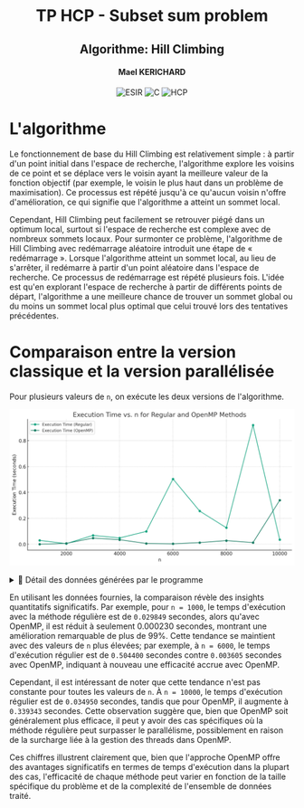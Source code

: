 <h1 align="center">TP HCP - Subset sum problem</h1>
<h2 align="center">Algorithme: Hill Climbing</h2>
<h4 align="center">Mael KERICHARD</h4>
<p align="center">
   <img src="https://img.shields.io/badge/-ESIR-orange" alt="ESIR">
   <img src="https://img.shields.io/badge/-C-red" alt="C">
   <img src="https://img.shields.io/badge/-HCP-blue" alt="HCP">
</p>

# L'algorithme

Le fonctionnement de base du Hill Climbing est relativement simple : à partir d'un point initial dans l'espace de
recherche, l'algorithme explore les voisins de ce point et se déplace vers le voisin ayant la meilleure valeur de la
fonction objectif (par exemple, le voisin le plus haut dans un problème de maximisation). Ce processus est répété
jusqu'à ce qu'aucun voisin n'offre d'amélioration, ce qui signifie que l'algorithme a atteint un sommet local.

Cependant, Hill Climbing peut facilement se retrouver piégé dans un optimum local, surtout si l'espace de recherche est
complexe avec de nombreux sommets locaux. Pour surmonter ce problème, l'algorithme de Hill Climbing avec redémarrage
aléatoire introduit une étape de « redémarrage ». Lorsque l'algorithme atteint un sommet local, au lieu de s'arrêter, il
redémarre à partir d'un point aléatoire dans l'espace de recherche. Ce processus de redémarrage est répété plusieurs
fois. L'idée est qu'en explorant l'espace de recherche à partir de différents points de départ, l'algorithme a une
meilleure chance de trouver un sommet global ou du moins un sommet local plus optimal que celui trouvé lors des
tentatives précédentes.

# Comparaison entre la version classique et la version parallélisée

Pour plusieurs valeurs de `n`, on exécute les deux versions de l'algorithme.

![283d3abf-e41d-4b25-90a1-181373aeca69.png](.github/images/283d3abf-e41d-4b25-90a1-181373aeca69.png)

<details>
  <summary>🤔 Détail des données générées par le programme</summary>

| n     | Density     | Execution Time (Regular) | Solution Found (Regular) | Execution Time (OpenMP) | Solution Found (OpenMP) |
|-------|-------------|--------------------------|--------------------------|-------------------------|-------------------------|
| 1000  | 142.857143  | 0.029849 seconds         | Yes                      | 0.000230 seconds        | Yes                     |
| 2000  | 285.714286  | 0.004638 seconds         | Yes                      | 0.006701 seconds        | Yes                     |
| 3000  | 428.571429  | 0.068413 seconds         | Yes                      | 0.047541 seconds        | Yes                     |
| 4000  | 571.428571  | 0.048394 seconds         | Yes                      | 0.034839 seconds        | Yes                     |
| 5000  | 714.285714  | 0.098957 seconds         | Yes                      | 0.006045 seconds        | Yes                     |
| 6000  | 857.142857  | 0.504400 seconds         | Yes                      | 0.003605 seconds        | Yes                     |
| 7000  | 1000.000000 | 0.256121 seconds         | Yes                      | 0.012735 seconds        | Yes                     |
| 8000  | 1142.857143 | 0.127218 seconds         | Yes                      | 0.028095 seconds        | Yes                     |
| 9000  | 1285.714286 | 0.919623 seconds         | Yes                      | 0.012758 seconds        | Yes                     |
| 10000 | 1428.571429 | 0.034950 seconds         | Yes                      | 0.339343 seconds        | Yes                     |

</details>

En utilisant les données fournies, la comparaison révèle des insights quantitatifs significatifs. Par
exemple, pour `n = 1000`, le temps d'exécution avec la méthode régulière est de `0.029849` secondes, alors qu'avec
OpenMP, il est réduit à seulement 0.000230 secondes, montrant une amélioration remarquable de plus de 99%. Cette
tendance se maintient avec des valeurs de `n` plus élevées; par exemple, à `n = 6000`, le temps d'exécution
régulier est de `0.504400` secondes contre `0.003605` secondes avec OpenMP, indiquant à nouveau une efficacité accrue
avec
OpenMP.

Cependant, il est intéressant de noter que cette tendance n'est pas constante pour toutes les valeurs de `n`.
À `n = 10000`, le temps d'exécution régulier est de `0.034950` secondes, tandis que pour OpenMP, il augmente
à `0.339343`
secondes. Cette observation suggère que, bien que OpenMP soit généralement plus efficace, il peut y avoir des cas
spécifiques où la méthode régulière peut surpasser le parallélisme, possiblement en raison de la surcharge liée à la
gestion des threads dans OpenMP.

Ces chiffres illustrent clairement que, bien que l'approche OpenMP offre des avantages significatifs en termes de temps
d'exécution dans la plupart des cas, l'efficacité de chaque méthode peut varier en fonction de la taille spécifique du
problème et de la complexité de l'ensemble de données traité.